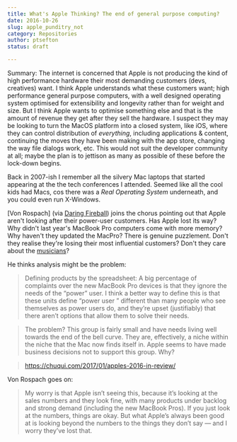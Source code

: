 ```yaml
---
title: What's Apple Thinking? The end of general purpose computing?
date: 2016-10-26
slug: apple_punditry_not
category: Repositories
author: ptsefton
status: draft

---
```


Summary: The internet is concerned that Apple is not producing the
kind of high performance hardware their most demanding customers
(devs, creatives) want. I think Apple understands what these customers
want; high performance general purpose computers, with a well designed
operating system optimised for extensibility and longevity rather than
for weight and size. But I think Apple wants to optimise something
else and that is the amount of revenue they get after they sell the
hardware. I suspect they may be looking to turn the MacOS platform
into a closed system, like iOS, where they can control distribution of
*everything*, including applications & content, continuing the moves
they have been making with the app store, changing the way file
dialogs work, etc. This would not suit the developer community at all;
maybe the plan is to jettison as many as possible of these before the
lock-down begins.


Back in 2007-ish I remember all the silvery Mac laptops that started
appearing at the the tech conferences I attended. Seemed like all the cool
kids had Macs, cos there was a *Real Operating System* underneath, and
you could even run X-Windows. 

[Von Rospach] (via [Daring
Fireball])  joins the chorus pointing out that Apple aren't looking
after their power-user customers. Has Apple lost its way? Why didn't
last year's MacBook Pro computers come with more memory? Why haven't
they updated the MacPro? There is genuine puzzlement.  Don't they
realise they're losing their most influential customers?  Don't they
care about the [musicians]?

He thinks analysis might be the problem:

> Defining products by the spreadsheet: A big percentage of complaints
> over the new MacBook Pro devices is that they ignore the needs of
> the “power” user.  I think a better way to define this is that these
> units define “power user ” different than many people who see
> themselves as power users do, and they’re upset (justifiably) that
> there aren’t options that allow them to solve their needs.

> The problem? This group is fairly small and have needs living well
> towards the end of the bell curve. They are, effectively, a niche
> within the niche that the Mac now finds itself in. Apple seems to
> have made business decisions not to support this group. Why?


> https://chuqui.com/2017/01/apples-2016-in-review/

Von Rospach goes on:

> My worry is that Apple isn’t seeing this, because it’s looking at
> the sales numbers and they look fine, with many products under
> backlog and strong demand (including the new MacBook Pros). If you
> just look at the numbers, things are okay. But what Apple’s always
> been good at is looking beyond the numbers to the things they don’t
> say — and I worry they’ve lost that.




[Daring Fireball]: http://daringfireball.net/2017/01/von_rospach_apple_airport_mac_pro
[article]: https://chuqui.com/2017/01/apples-2016-in-review/
[musicians]: http://cdm.link/2016/09/apples-relationship-pro-music-needs-mending/
